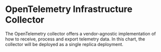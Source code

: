 # OpenTelemetry Infrastructure Collector

The OpenTelemetry collector offers a vendor-agnostic implementation of how to receive, process and export telemetry data. 
In this chart, the collector will be deployed as a single replica deployment. 
